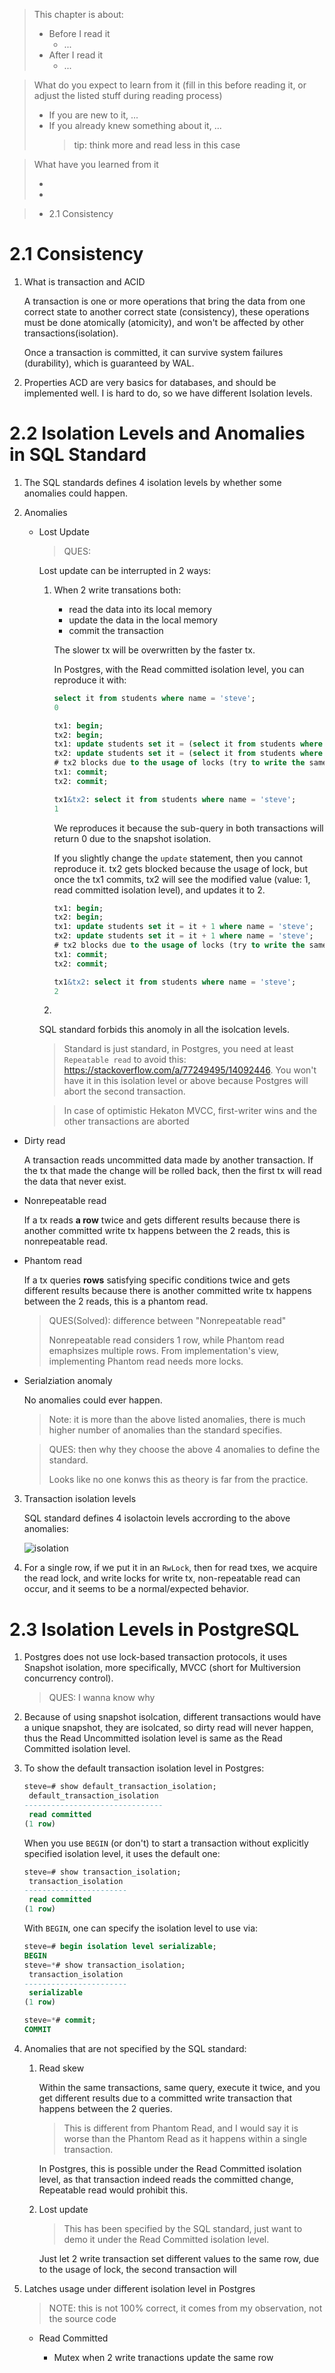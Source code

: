 > This chapter is about:
>
> * Before I read it
>   * ...
> * After I read it
>   * ...

> What do you expect to learn from it (fill in this before reading it, or adjust
> the listed stuff during reading process)
>
> * If you are new to it, ...
> * If you already knew something about it, ... 
>   > tip: think more and read less in this case

> What have you learned from it
>
> *
> *

> * 2.1 Consistency


# 2.1 Consistency

1. What is transaction and ACID

   A transaction is one or more operations that bring the data from one correct
   state to another correct state (consistency), these operations must be done
   atomically (atomicity), and won't be affected by other transactions(isolation).

   Once a transaction is committed, it can survive system failures (durability),
   which is guaranteed by WAL.

2. Properties ACD are very basics for databases, and should be implemented well.
   I is hard to do, so we have different Isolation levels.

# 2.2 Isolation Levels and Anomalies in SQL Standard

1. The SQL standards defines 4 isolation levels by whether some anomalies could
   happen.
   
2. Anomalies

   * Lost Update
   
     > QUES: 
   
     Lost update can be interrupted in 2 ways:
     
     1. When 2 write transations both:
      
        * read the data into its local memory
        * update the data in the local memory
        * commit the transaction
      
        The slower tx will be overwritten by the faster tx.
        
        In Postgres, with the Read committed isolation level, you can reproduce
        it with:
        
        ```sql
        select it from students where name = 'steve';
        0
        ```
        
        ```sql
        tx1: begin;
        tx2: begin;
        tx1: update students set it = (select it from students where name = 'steve') + 1 where name = 'steve';
        tx2: update students set it = (select it from students where name = 'steve') + 1 where name = 'steve';
        # tx2 blocks due to the usage of locks (try to write the same row)
        tx1: commit;
        tx2: commit; 
        
        tx1&tx2: select it from students where name = 'steve';
        1
        ```
        
        We reproduces it because the sub-query in both transactions will return 
        0 due to the snapshot isolation.
        
        If you slightly change the `update` statement, then you cannot reproduce
        it. tx2 gets blocked because the usage of lock, but once the tx1 commits,
        tx2 will see the modified value (value: 1, read committed isolation level),
        and updates it to 2.
        
        ```sql
        tx1: begin;
        tx2: begin;
        tx1: update students set it = it + 1 where name = 'steve';
        tx2: update students set it = it + 1 where name = 'steve';
        # tx2 blocks due to the usage of locks (try to write the same row)
        tx1: commit;
        tx2: commit; 
        
        tx1&tx2: select it from students where name = 'steve';
        2
        ```
        
        
     2. 
     
     SQL standard forbids this anomoly in all the isolcation levels.
     
     > Standard is just standard, in Postgres, you need at least `Repeatable read`
     > to avoid this: https://stackoverflow.com/a/77249495/14092446. You won't
     > have it in this isolation level or above because Postgres will abort
     > the second transaction.
     
     > In case of optimistic Hekaton MVCC, first-writer wins and the other 
     > transactions are aborted
     
  * Dirty read
  
    A transaction reads uncommitted data made by another transaction. If the tx
    that made the change will be rolled back, then the first tx will read the
    data that never exist.
    
  * Nonrepeatable read
  
    If a tx reads **a row** twice and gets different results because there is 
    another committed write tx happens between the 2 reads, this is nonrepeatable
    read.
    
  * Phantom read
  
    If a tx queries **rows** satisfying specific conditions twice and gets different
    results because there is another committed write tx happens between the 2 reads,
    this is a phantom read.
    
    > QUES(Solved): difference between "Nonrepeatable read"
    >
    > Nonrepeatable read considers 1 row, while Phantom read emaphsizes multiple
    > rows. From implementation's view, implementing Phantom read needs more 
    > locks.
    
  * Serialziation anomaly

    No anomalies could ever happen.
    
    > Note: it is more than the above listed anomalies, there is much higher
    > number of anomalies than the standard specifies.

    > QUES: then why they choose the above 4 anomalies to define the standard.
    >
    > Looks like no one konws this as theory is far from the practice.
    
3. Transaction isolation levels

   SQL standard defines 4 isolactoin levels accrording to the above anomalies:
   
   ![isolation](https://github.com/SteveLauC/pic/blob/main/Screenshot%202024-08-19%20at%201.36.55%20PM.png)
   
4. For a single row, if we put it in an `RwLock`, then for read txes, we acquire
   the read lock, and write locks for write tx, non-repeatable read can occur,
   and it seems to be a normal/expected behavior.
   

# 2.3 Isolation Levels in PostgreSQL

1. Postgres does not use lock-based transaction protocols, it uses Snapshot
   isolation, more specifically, MVCC (short for Multiversion concurrency 
   control).
   
   > QUES: I wanna know why
   
2. Because of using snapshot isolcation, different transactions would have a
   unique snapshot, they are isolcated, so dirty read will never happen, thus
   the Read Uncommitted isolation level is same as the Read Committed isolation
   level.
   
3. To show the default transaction isolation level in Postgres:

   ```sql
   steve=# show default_transaction_isolation;
    default_transaction_isolation
   -------------------------------
    read committed
   (1 row)
   ```
   
   When you use `BEGIN` (or don't) to start a transaction without explicitly
   specified isolation level, it uses the default one:
   
   ```sql
   steve=# show transaction_isolation;
    transaction_isolation
   -----------------------
    read committed
   (1 row)
   ```
   
   With `BEGIN`, one can specify the isolation level to use via:
   
   ```sql
   steve=# begin isolation level serializable;
   BEGIN
   steve=*# show transaction_isolation;
    transaction_isolation
   -----------------------
    serializable
   (1 row)
   
   steve=*# commit;
   COMMIT
   ```
   
4. Anomalies that are not specified by the SQL standard:

   1. Read skew
   
      Within the same transactions, same query, execute it twice, and you get
      different results due to a committed write transaction that happens 
      between the 2 queries.
      
      > This is different from Phantom Read, and I would say it is worse than
      > the Phantom Read as it happens within a single transaction.
      
      In Postgres, this is possible under the Read Committed isolation level,
      as that transaction indeed reads the committed change, Repeatable read
      would prohibit this.
      
   2. Lost update
   
      > This has been specified by the SQL standard, just want to demo it under
      > the Read Committed isolation level.
      
      Just let 2 write transaction set different values to the same row, due to
      the usage of lock, the second transaction will 
      
5. Latches usage under different isolation level in Postgres

   > NOTE: this is not 100% correct, it comes from my observation, not the source
   > code
   
   * Read Committed
   
     * Mutex when 2 write tranactions update the same row